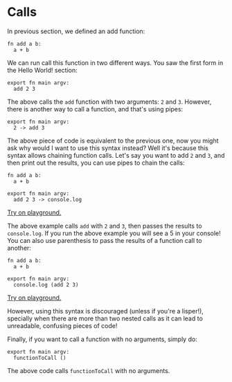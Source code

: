 # Calls

In previous section, we defined an add function:

```text
fn add a b:
  a + b
```

We can run call this function in two different ways. You saw the first form in the Hello World! section:

```text
export fn main argv:
  add 2 3
```

The above calls the `add` function with two arguments: `2` and `3`. However, there is another way to call a function, and that's using pipes:

```text
export fn main argv:
  2 -> add 3
```

The above piece of code is equivalent to the previous one, now you might ask why would I want to use this syntax instead? Well it's because this syntax allows chaining function calls. Let's say you want to add `2` and `3`, and then print out the results, you can use pipes to chain the calls:

```text
fn add a b:
  a + b

export fn main argv:
  add 2 3 -> console.log
```

[Try on playground.](https://clio-playground.pouyae.vercel.app/?code=fn%20add%20a%20b%3A%0A%20%20a%20%2B%20b%0A%0Aexport%20fn%20main%20argv%3A%0A%20%20add%202%203%20-%3E%20console.log%0A)

The above example calls `add` with `2` and `3`, then passes the results to `console.log`. If you run the above example you will see a 5 in your console! You can also use parenthesis to pass the results of a function call to another:

```text
fn add a b:
  a + b

export fn main argv:
  console.log (add 2 3)
```

[Try on playground.](https://clio-playground.pouyae.vercel.app/?code=fn%20add%20a%20b%3A%0A%20%20a%20%2B%20b%0A%0Aexport%20fn%20main%20argv%3A%0A%20%20console.log%20%28add%202%203%29)

However, using this syntax is discouraged \(unless if you're a lisper!\), specially when there are more than two nested calls as it can lead to unreadable, confusing pieces of code!

Finally, if you want to call a function with no arguments, simply do:

```text
export fn main argv:
  functionToCall ()
```

The above code calls `functionToCall` with no arguments.
